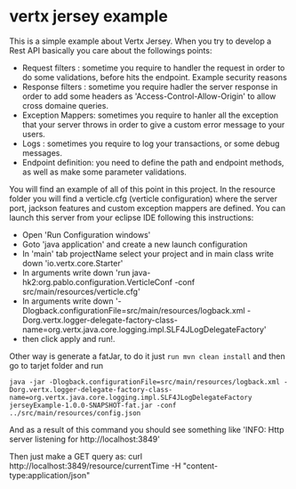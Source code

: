 # vertx jersey example

This is a simple example about Vertx Jersey. When you try to develop a Rest API basically you care about the followings points: 

- Request filters : sometime you require to handler the request in order to do some validations, before hits the endpoint. Example security reasons
- Response filters : sometime you require hadler the server response in order to add some headers as 'Access-Control-Allow-Origin' to allow cross domaine queries. 
- Exception Mappers: sometimes you require to hanler all the exception that your server throws in order to give a custom error message to your users. 
- Logs : sometimes you require to log your transactions, or some debug messages. 
- Endpoint definition: you need to define the path and endpoint methods, as well as make some parameter validations. 
 
You will find an example of all of this point in this project. In the resource folder you will find a verticle.cfg (verticle configuration) where the server port, jackson features and custom exception mappers are defined. You can launch this server from your eclipse IDE following this instructions:

- Open 'Run Configuration windows'
- Goto 'java application' and create a new launch configuration
- In 'main' tab projectName select your project and in main class write down 'io.vertx.core.Starter'
- In arguments write down 'run java-hk2:org.pablo.configuration.VerticleConf -conf src/main/resources/verticle.cfg'
- In arguments  write down '-Dlogback.configurationFile=src/main/resources/logback.xml -Dorg.vertx.logger-delegate-factory-class-name=org.vertx.java.core.logging.impl.SLF4JLogDelegateFactory'
- then click apply and run!. 

Other way is generate a fatJar, to do it just ```run mvn clean install``` and then go to tarjet folder and run 
```
java -jar -Dlogback.configurationFile=src/main/resources/logback.xml -Dorg.vertx.logger-delegate-factory-class-name=org.vertx.java.core.logging.impl.SLF4JLogDelegateFactory jerseyExample-1.0.0-SNAPSHOT-fat.jar -conf ../src/main/resources/config.json
```

And as a result of this command you should see something like 'INFO: Http server listening for http://localhost:3849' 

Then just make a GET query as: curl http://localhost:3849/resource/currentTime -H "content-type:application/json"  

